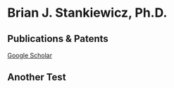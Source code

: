 # Brian J. Stankiewicz, Ph.D.

## Publications & Patents

[Google Scholar](https://goo.gl/1pwk8X)

## Another Test

